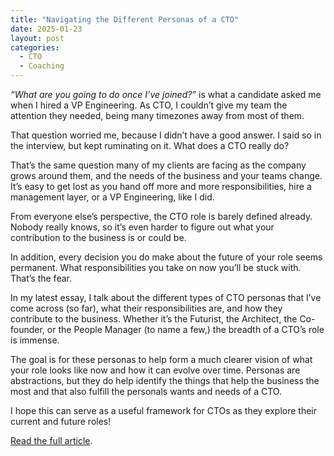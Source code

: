 ```yaml
---
title: "Navigating the Different Personas of a CTO"
date: 2025-01-23
layout: post
categories:
  - CTO
  - Coaching
---
```


_“What are you going to do once I’ve joined?”_ is what a candidate asked me when I hired a VP Engineering. As CTO, I couldn’t give my team the attention they needed, being many timezones away from most of them.

That question worried me, because I didn’t have a good answer. I said so in the interview, but kept ruminating on it. What does a CTO really do?

That’s the same question many of my clients are facing as the company grows around them, and the needs of the business and your teams change. It’s easy to get lost as you hand off more and more responsibilities, hire a management layer, or a VP Engineering, like I did.

From everyone else’s perspective, the CTO role is barely defined already. Nobody really knows, so it’s even harder to figure out what your contribution to the business is or could be.

In addition, every decision you do make about the future of your role seems permanent. What responsibilities you take on now you’ll be stuck with. That’s the fear.

In my latest essay, I talk about the different types of CTO personas that I’ve come across (so far), what their responsibilities are, and how they contribute to the business. Whether it’s the Futurist, the Architect, the Co-founder, or the People Manager (to name a few,) the breadth of a CTO’s role is immense.

The goal is for these personas to help form a much clearer vision of what your role looks like now and how it can evolve over time. Personas are abstractions, but they do help identify the things that help the business the most and that also fulfill the personals wants and needs of a CTO.

I hope this can serve as a useful framework for CTOs as they explore their current and future roles!

[Read the full article](https://intentionalorganization.com/journal/whats-my-role-as-cto-different-personas/).
